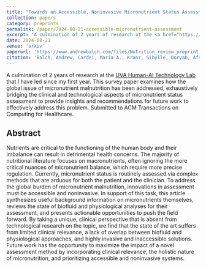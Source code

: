 ```yaml
---
title: "Towards an Accessible, Noninvasive Micronutrient Status Assessment Method: A Comprehensive Review of Existing Techniques"
collection: papers
category: preprints
permalink: /paper/2024-08-21-accessible-micronutrient-assessment
excerpt: 'A culmination of 2 years of research at the <a href="https://hai-lab-uva.github.io">UVA Human-AI Technology Lab</a> that I have led since my first year. This survey paper examines how the global issue of micronutrient malnutrition has been addressed, exhaustively bridging the clinical and technological aspects of micronutrient status assessment to provide insights and recommendations for future work to effectively address this problem. Submitted to ACM Transactions on Computing for Healthcare.'
date: 2024-08-21
venue: 'arXiv'
paperurl: 'https://www.andrewbalch.com/files/Nutrition_review_preprint.pdf'
citation: 'Balch, Andrew, Cardei, Maria A., Kranz, Sibylle, Doryab, Afsaneh. (2024). &quot;Towards an Accessible, Noninvasive Micronutrient Status Assessment Method: A Comprehensive Review of Existing Techniques.&quot.'
---
```

A culmination of 2 years of research at the [UVA Human-AI Technology Lab](https://hai-lab-uva.github.io) that I have led since my first year. This survey paper examines how the global issue of micronutrient malnutrition has been addressed, exhaustively bridging the clinical and technological aspects of micronutrient status assessment to provide insights and recommendations for future work to effectively address this problem. Submitted to ACM Transactions on Computing for Healthcare.

## Abstract

Nutrients are critical to the functioning of the human body and their imbalance can result in detrimental
health concerns. The majority of nutritional literature focuses on macronutrients, often ignoring the
more critical nuances of micronutrient balance, which require more precise regulation. Currently,
micronutrient status is routinely assessed via complex methods that are arduous for both the patient and
the clinician. To address the global burden of micronutrient malnutrition, innovations in assessment
must be accessible and noninvasive. In support of this task, this article synthesizes useful background
information on micronutrients themselves, reviews the state of biofluid and physiological analyses for
their assessment, and presents actionable opportunities to push the field forward. By taking a unique,
clinical perspective that is absent from technological research on the topic, we find that the state of
the art suffers from limited clinical relevance, a lack of overlap between biofluid and physiological
approaches, and highly invasive and inaccessible solutions. Future work has the opportunity to
maximize the impact of a novel assessment method by incorporating clinical relevance, the holistic
nature of micronutrition, and prioritizing accessible and noninvasive systems.
